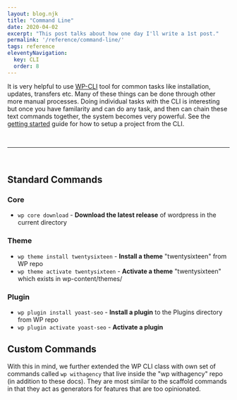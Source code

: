 ```yaml
---
layout: blog.njk
title: "Command Line"
date: 2020-04-02
excerpt: "This post talks about how one day I'll write a 1st post."
permalink: '/reference/command-line/'
tags: reference
eleventyNavigation:
  key: CLI
  order: 8
---
```



It is very helpful to use [WP-CLI](#) tool for common tasks like installation, updates, transfers etc. Many of these things can be done through other more manual processes. Doing individual tasks with the CLI is interesting but once you have familarity and can do any task, and then can chain these text commands together, the system becomes very powerful. See the [getting started](../getting-started) guide for how to setup a project from the CLI.

<br /><hr /><br />

## Standard Commands

### Core
- ```wp core download``` - **Download the latest release**  of wordpress in the current directory
<!-- - ```wp core install --prompt``` - **Install the latest release** of wordpress in the current directory -->

### Theme
- ```wp theme install twentysixteen``` - **Install a theme** "twentysixteen" from WP repo
- ```wp theme activate twentysixteen``` - **Activate a theme** "twentysixteen" which exists in wp-content/themes/

### Plugin
- ```wp plugin install yoast-seo``` - **Install a plugin** to the Plugins directory from WP repo
- ```wp plugin activate yoast-seo``` - **Activate a plugin**

## Custom Commands
With this in mind, we further extended the WP CLI class with own set of commands called ```wp withagency``` that live inside the "wp withagency" repo (in addition to these docs). They are most similar to the scaffold commands in that they act as generators for features that are too opinionated.
